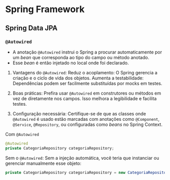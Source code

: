 # Spring Framework

## Spring Data JPA
### `@Autowired`
- A anotação `@Autowired` instrui o Spring a procurar automaticamente por um *bean* que corresponda ao tipo do campo ou método anotado.
- Esse *bean* é então injetado no local onde foi declarado.

1. Vantagens do `@Autowired`:
Reduz o acoplamento: O Spring gerencia a criação e o ciclo de vida dos objetos.
Aumenta a testabilidade: Dependências podem ser facilmente substituídas por mocks em testes.

2. Boas práticas:
Prefira usar `@Autowired` em construtores ou métodos em vez de diretamente nos campos. Isso melhora a legibilidade e facilita testes.

3. Configuração necessária:
Certifique-se de que as classes onde `@Autowired` é usado estão marcadas com anotações como `@Component`, `@Service`, `@Repository`, ou configuradas como *beans* no Spring Context.

Com `@Autowired`
``` Java
@Autowired
private CategoriaRepository categoriaRepository;
```

Sem o `@Autowired`: Sem a injeção automática, você teria que instanciar ou gerenciar manualmente esse objeto:
``` Java
private CategoriaRepository categoriaRepository = new CategoriaRepositoryImpl(); // Manual
```
